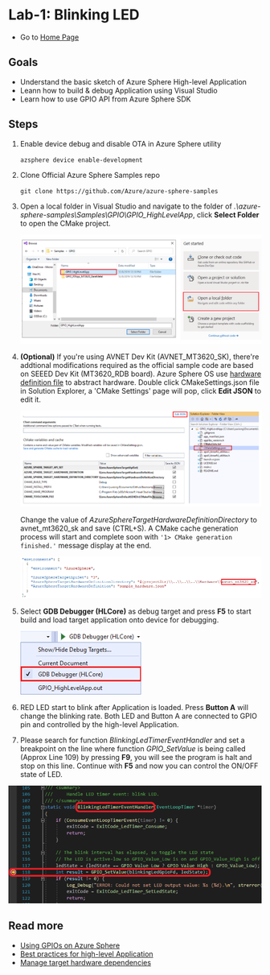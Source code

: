 # Lab-1: Blinking LED

- Go to [Home Page](README.md)

## Goals

- Understand the basic sketch of Azure Sphere High-level Application
- Leann how to build & debug Application using Visual Studio
- Learn how to use GPIO API from Azure Sphere SDK

## Steps

1. Enable device debug and disable OTA in Azure Sphere utility
   
   `azsphere device enable-development`

2. Clone Official Azure Sphere Samples repo

    `git clone https://github.com/Azure/azure-sphere-samples`

3. Open a local folder in Visual Studio and navigate to the folder of *.\azure-sphere-samples\Samples\GPIO\GPIO_HighLevelApp*, click **Select Folder** to open the CMake project.
   
    ![](../img/lab-1/open-project.png)

4. **(Optional)** If you're using AVNET Dev Kit (AVNET_MT3620_SK), there're addtional modifications required as the official sample code are based on SEEED Dev Kit (MT3620_RDB board). Azure Sphere OS use [hardware definition file](https://docs.microsoft.com/en-us/azure-sphere/app-development/manage-hardware-dependencies) to abstract hardware. Double click CMakeSettings.json file in Solution Explorer, a 'CMake Settings' page will pop, click **Edit JSON** to edit it. 
    
    ![](../img/lab-1/cmakesetting.png)

    Change the value of *AzureSphereTargetHardwareDefinitionDirectory* to avnet_mt3620_sk and save (CTRL+S). A CMake cache generation process will start and complete soon with `'1> CMake generation finished.'` message display at the end. 

    ![](../img/lab-1/avnet.png)

5. Select **GDB Debugger (HLCore)** as debug target and press **F5** to start build and load target application onto device for debugging. 
   
   ![](../img/lab-1/HLcoreDebug.png)

6. RED LED start to blink after Application is loaded. Press **Button A** will change the blinking rate. Both LED and Button A are connected to GPIO pin and controlled by the high-level Application.

7. Please search for function *BlinkingLedTimerEventHandler* and set a breakpoint on the line where function *GPIO_SetValue* is being called (Approx Line 109) by pressing **F9**, you will see the program is halt and stop on this line. Continue with **F5** and now you can control the ON/OFF state of LED.

 ![](../img/lab-1/debug.png)

## Read more
- [Using GPIOs on Azure Sphere](https://docs.microsoft.com/en-us/azure-sphere/app-development/gpio)
- [Best practices for high-level Application](https://docs.microsoft.com/en-us/azure-sphere/app-development/initialization-termination)
- [Manage target hardware dependencies](https://docs.microsoft.com/en-us/azure-sphere/app-development/manage-hardware-dependencies)

